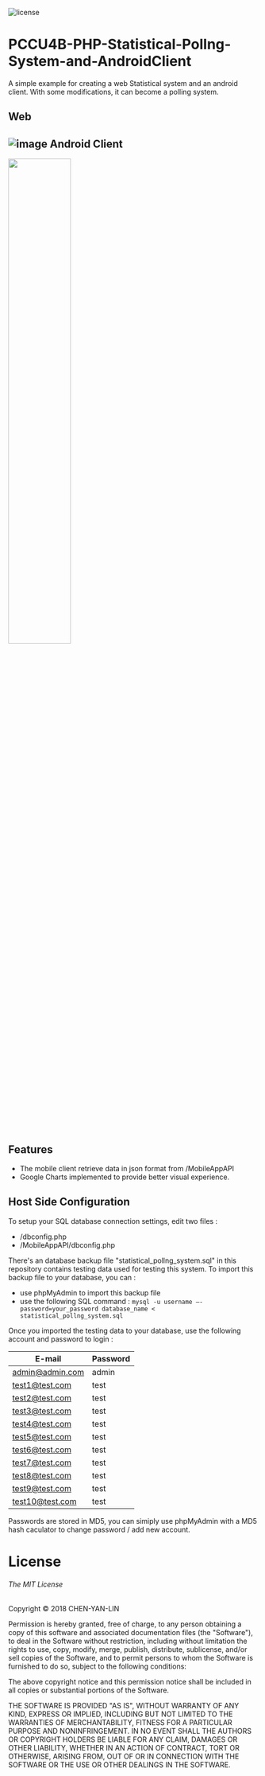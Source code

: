 ![license](https://img.shields.io/github/license/mashape/apistatus.svg)
# PCCU4B-PHP-Statistical-Pollng-System-and-AndroidClient
A simple example for creating a web Statistical system and an android client. With some modifications, it can become a polling system.

Web
-------------
![image](https://github.com/evilhawk00/PCCU4B-PHP-Statistical-Polling-System-and-AndroidClient/blob/master/Screenshot/PCCU4B_Screenshot.gif?raw=true)
Android Client
-------------
<img src="https://github.com/evilhawk00/PCCU4B-PHP-Statistical-Polling-System-and-AndroidClient/blob/master/Screenshot/PCCU4B_Mobile_Screenshot.gif?raw=true" width="50%">
                

Features
------------
- The mobile client retrieve data in json format from /MobileAppAPI
- Google Charts implemented to provide better visual experience.



Host Side Configuration
-------------
To setup your SQL database connection settings, edit two files :
- /dbconfig.php
- /MobileAppAPI/dbconfig.php

There's an database backup file "statistical_pollng_system.sql" in this repository contains testing data used for testing this system. To import this backup file to your database, you can :
- use phpMyAdmin to import this backup file
- use the following SQL command :
`mysql -u username –-password=your_password database_name < statistical_pollng_system.sql`

Once you imported the testing data to your database, use the following account and password to login : 

| E-mail  | Password |
| ------------- | ------------- |
| admin@admin.com  | admin  |
| test1@test.com  | test  |
| test2@test.com  | test  |
| test3@test.com  | test  |
| test4@test.com  | test  |
| test5@test.com  | test  |
| test6@test.com  | test  |
| test7@test.com  | test  |
| test8@test.com  | test  |
| test9@test.com  | test  |
| test10@test.com  | test  |

Passwords are stored in MD5, you can simiply use phpMyAdmin with a MD5 hash caculator to change password / add new account.






# License
###### The MIT License

Copyright © 2018 CHEN-YAN-LIN

Permission is hereby granted, free of charge, to any person obtaining a copy of this software and associated documentation files (the "Software"), to deal in the Software without restriction, including without limitation the rights to use, copy, modify, merge, publish, distribute, sublicense, and/or sell copies of the Software, and to permit persons to whom the Software is furnished to do so, subject to the following conditions:

The above copyright notice and this permission notice shall be included in all copies or substantial portions of the Software.

THE SOFTWARE IS PROVIDED "AS IS", WITHOUT WARRANTY OF ANY KIND, EXPRESS OR IMPLIED, INCLUDING BUT NOT LIMITED TO THE WARRANTIES OF MERCHANTABILITY, FITNESS FOR A PARTICULAR PURPOSE AND NONINFRINGEMENT. IN NO EVENT SHALL THE AUTHORS OR COPYRIGHT HOLDERS BE LIABLE FOR ANY CLAIM, DAMAGES OR OTHER LIABILITY, WHETHER IN AN ACTION OF CONTRACT, TORT OR OTHERWISE, ARISING FROM, OUT OF OR IN CONNECTION WITH THE SOFTWARE OR THE USE OR OTHER DEALINGS IN THE SOFTWARE.
